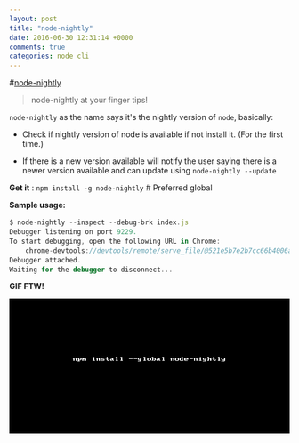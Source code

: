 ```yaml
---
layout: post
title: "node-nightly"
date: 2016-06-30 12:31:14 +0000
comments: true
categories: node cli
---
```


#[node-nightly](https://www.npmjs.com/package/node-nightly)
> node-nightly at your finger tips!

`node-nightly` as the name says it's the nightly version of `node`, basically:

* Check if nightly version of node is available if not install it. (For the first time.)

* If there is a new version available will notify the user saying there is a newer version available and can update using `node-nightly --update`

__Get it__ : `npm install -g node-nightly` # Preferred global


__Sample usage:__

```js
$ node-nightly --inspect --debug-brk index.js
Debugger listening on port 9229.
To start debugging, open the following URL in Chrome:
    chrome-devtools://devtools/remote/serve_file/@521e5b7e2b7cc66b4006a8a54cb9c4e57494a5ef/inspector.html?experiments=true&v8only=true&ws=localhost:9229/node
Debugger attached.
Waiting for the debugger to disconnect...
```

__GIF FTW!__

![node-nightly](/images/node-nightly/node-nightly.gif)
